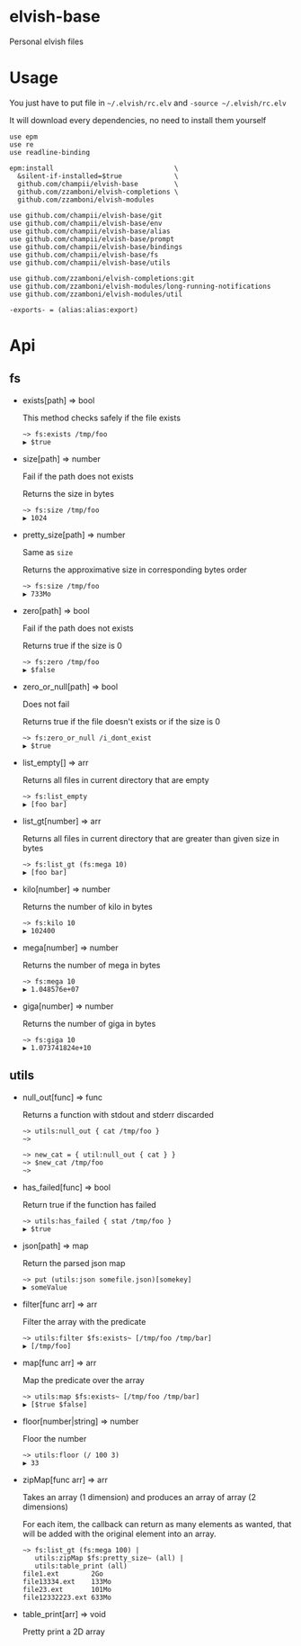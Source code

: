 # elvish-base
Personal elvish files

# Usage

You just have to put file in `~/.elvish/rc.elv` and `-source ~/.elvish/rc.elv`

It will download every dependencies, no need to install them yourself

```
use epm
use re
use readline-binding

epm:install                              \
  &silent-if-installed=$true             \
  github.com/champii/elvish-base         \
  github.com/zzamboni/elvish-completions \
  github.com/zzamboni/elvish-modules

use github.com/champii/elvish-base/git
use github.com/champii/elvish-base/env
use github.com/champii/elvish-base/alias
use github.com/champii/elvish-base/prompt
use github.com/champii/elvish-base/bindings
use github.com/champii/elvish-base/fs
use github.com/champii/elvish-base/utils

use github.com/zzamboni/elvish-completions:git
use github.com/zzamboni/elvish-modules/long-running-notifications
use github.com/zzamboni/elvish-modules/util

-exports- = (alias:alias:export)
```

# Api

## fs

- exists[path] => bool

  This method checks safely if the file exists

  ```
  ~> fs:exists /tmp/foo
  ▶ $true
  ```

- size[path] => number

  Fail if the path does not exists

  Returns the size in bytes

  ```
  ~> fs:size /tmp/foo
  ▶ 1024
  ```

- pretty_size[path] => number

  Same as `size`

  Returns the approximative size in corresponding bytes order

  ```
  ~> fs:size /tmp/foo
  ▶ 733Mo
  ```

- zero[path] => bool

  Fail if the path does not exists

  Returns true if the size is 0

  ```
  ~> fs:zero /tmp/foo
  ▶ $false
  ```

- zero_or_null[path] => bool

  Does not fail

  Returns true if the file doesn't exists or if the size is 0

  ```
  ~> fs:zero_or_null /i_dont_exist
  ▶ $true
  ```

- list_empty[] => arr

  Returns all files in current directory that are empty

  ```
  ~> fs:list_empty
  ▶ [foo bar]
  ```

- list_gt[number] => arr

  Returns all files in current directory that are greater than given size in bytes

  ```
  ~> fs:list_gt (fs:mega 10)
  ▶ [foo bar]
  ```

- kilo[number] => number

  Returns the number of kilo in bytes

  ```
  ~> fs:kilo 10
  ▶ 102400
  ```

- mega[number] => number

  Returns the number of mega in bytes

  ```
  ~> fs:mega 10
  ▶ 1.048576e+07
  ```

- giga[number] => number

  Returns the number of giga in bytes

  ```
  ~> fs:giga 10
  ▶ 1.073741824e+10
  ```

## utils

- null_out[func] => func

  Returns a function with stdout and stderr discarded

  ```
  ~> utils:null_out { cat /tmp/foo }
  ~>
  ```
  ```
  ~> new_cat = { util:null_out { cat } }
  ~> $new_cat /tmp/foo
  ~>
  ```

- has_failed[func] => bool

  Return true if the function has failed

  ```
  ~> utils:has_failed { stat /tmp/foo }
  ▶ $true
  ```

- json[path] => map

  Return the parsed json map

  ```
  ~> put (utils:json somefile.json)[somekey]
  ▶ someValue
  ```

- filter[func arr] => arr

  Filter the array with the predicate

  ```
  ~> utils:filter $fs:exists~ [/tmp/foo /tmp/bar]
  ▶ [/tmp/foo]
  ```

- map[func arr] => arr

  Map the predicate over the array

  ```
  ~> utils:map $fs:exists~ [/tmp/foo /tmp/bar]
  ▶ [$true $false]
  ```

- floor[number|string] => number

  Floor the number

  ```
  ~> utils:floor (/ 100 3)
  ▶ 33
  ```

- zipMap[func arr] => arr

  Takes an array (1 dimension) and produces an array of array (2 dimensions)

  For each item, the callback can return as many elements as wanted, that will be added with the original element into an array.

  ```
  ~> fs:list_gt (fs:mega 100) |
     utils:zipMap $fs:pretty_size~ (all) |
     utils:table_print (all)
  file1.ext        2Go
  file13334.ext    133Mo
  file23.ext       101Mo
  file12332223.ext 633Mo
  ```

- table_print[arr] => void

  Pretty print a 2D array
